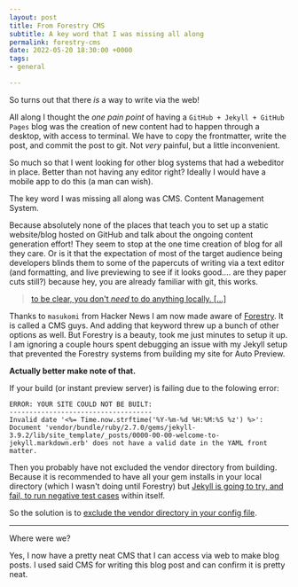 ```yaml
---
layout: post
title: From Forestry CMS
subtitle: A key word that I was missing all along
permalink: forestry-cms
date: 2022-05-20 18:30:00 +0000
tags:
- general

---
```

So turns out that there _is_ a way to write via the web!

All along I thought the _one pain point_ of having a `GitHub + Jekyll + GitHub Pages` blog was the creation of new content had to happen through a desktop, with access to terminal. We have to copy the frontmatter, write the post, and commit the post to git. Not _very_ painful, but a little inconvenient.

So much so that I went looking for other blog systems that had a webeditor in place. Better than not having any editor right? Ideally I would have a mobile app to do this (a man can wish).

The key word I was missing all along was CMS. Content Management System.

Because absolutely none of the places that teach you to set up a static website/blog hosted on GitHub and talk about the ongoing content generation effort! They seem to stop at the one time creation of blog for all they care. Or is it that the expectation of most of the target audience being developers blinds them to some of the papercuts of writing via a text editor (and formatting, and live previewing to see if it looks good.... are they paper cuts still?) because hey, you are already familiar with git, this works.

> [to be clear, you don't _need_ to do anything locally. \[...\]](https://news.ycombinator.com/item?id=23312339&p=2#23316450 "It's possible to use static blogs without touching your site")

Thanks to `masukomi` from Hacker News I am now made aware of [Forestry](https://forestry.io/ "It is a CMS"). It is called a CMS guys. And adding that keyword threw up a bunch of other options as well. But Forestry is a beauty, took me just minutes to setup it up. I am ignoring a couple hours spent debugging an issue with my Jekyll setup that prevented the Forestry systems from building my site for Auto Preview. 

**Actually better make note of that.**

If your build (or instant preview server) is failing due to the folowing error:

    ERROR: YOUR SITE COULD NOT BE BUILT:
    ------------------------------------
    Invalid date '<%= Time.now.strftime('%Y-%m-%d %H:%M:%S %z') %>': Document 'vendor/bundle/ruby/2.7.0/gems/jekyll-3.9.2/lib/site_template/_posts/0000-00-00-welcome-to-jekyll.markdown.erb' does not have a valid date in the YAML front matter.

Then you probably have not excluded the vendor directory from building. Because it is recommended to have all your gem installs in your local directory (which I wasn't doing until Forestry) but [Jekyll is going to try, and fail, to run negative test cases](https://github.com/jekyll/jekyll/issues/2938#issuecomment-131456094) within itself.

So the solution is to [exclude the vendor directory in your config file](https://github.com/jekyll/jekyll/issues/2938#issuecomment-56237068).

***

Where were we? 

Yes, I now have a pretty neat CMS that I can access via web to make blog posts. I used said CMS for writing this blog post and can confirm it is pretty neat.